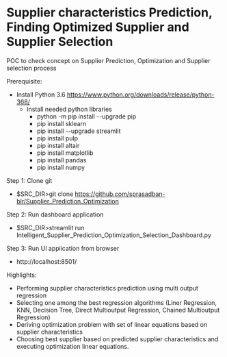 # Supplier characteristics Prediction, Finding Optimized Supplier and Supplier Selection
POC to check concept on Supplier Prediction, Optimization and Supplier selection process

Prerequisite:
  * Install Python 3.6 https://www.python.org/downloads/release/python-368/ 
	* Install needed python libraries
		- python -m pip install --upgrade pip
		- pip install sklearn
		- pip install --upgrade streamlit
		- pip install pulp
		- pip install altair
		- pip install matplotlib
		- pip install pandas
		- pip install numpy
		
Step 1: Clone git
  * $SRC_DIR>git clone https://github.com/sprasadban-blr/Supplier_Prediction_Optimization

Step 2: Run dashboard application 
  * $SRC_DIR>streamlit run Intelligent_Supplier_Prediction_Optimization_Selection_Dashboard.py

Step 3: Run UI application from browser
  * http://localhost:8501/

Highlights:
  * Performing supplier characteristics prediction using multi output regression 
  * Selecting one among the best regression algorithms (Liner Regression, KNN, Decision Tree, Direct Multioutput Regression, Chained Multioutput Regression)
  * Deriving optimization problem with set of linear equations based on supplier characteristics
  * Choosing best supplier based on predicted supplier characteristics and executing optimization linear equations.
